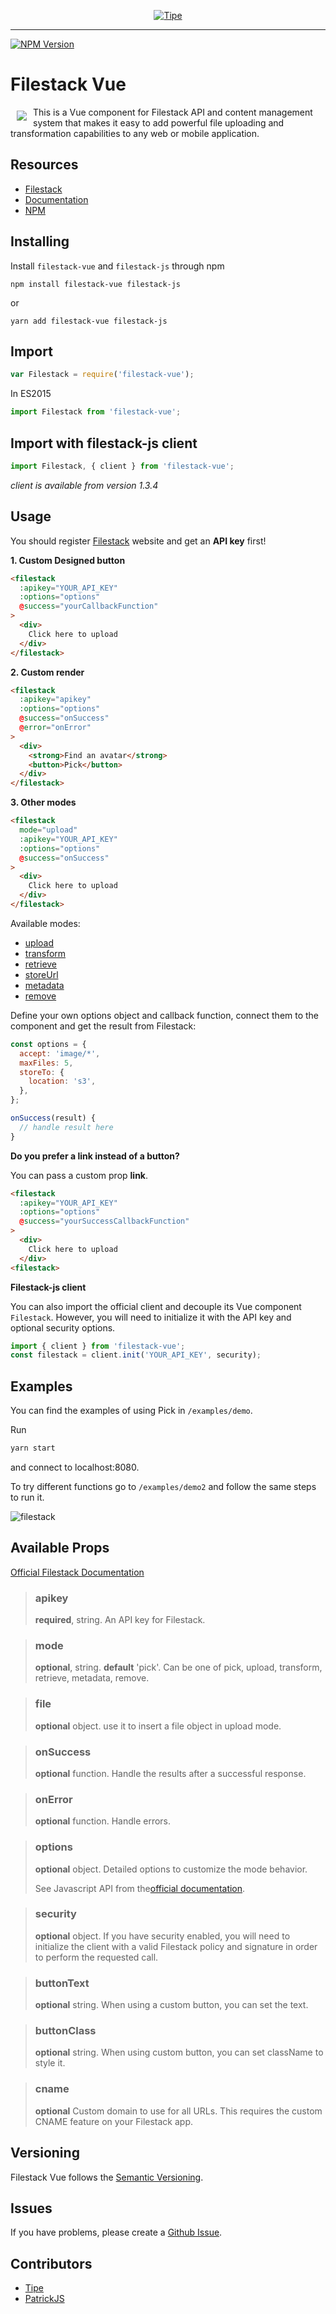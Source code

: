 <p align="center">
  <a href="https://tipe.io/" target="_blank">
    <img  alt="Tipe" src="https://user-images.githubusercontent.com/1016365/30999155-30430eb8-a488-11e7-850e-a7c38dad77c1.png" class="img-responsive">
  </a>
</p>

___

[![NPM Version](https://img.shields.io/badge/npm-1.0.1-green.svg)](https://www.npmjs.com/package/filestack-vue)
<!-- [![Package Quality](http://npm.packagequality.com/shield/vue-filestack.svg)](http://packagequality.com/#?package=filestack-vue) -->

# Filestack Vue
<a href="https://www.filestack.com"><img src="https://filestack.com/themes/filestack/assets/images/press-articles/color.svg" align="left" hspace="10" vspace="6"></a> This is a Vue component for Filestack API and content management system that makes it easy to add powerful file uploading and transformation capabilities to any web or mobile application.

## Resources

* [Filestack](https://www.filestack.com)
* [Documentation](https://www.filestack.com/docs)
* [NPM](https://npmjs.com/package/filestack-vue)
<!-- * [Live Demo]() -->
<!-- * [Tutorial](https://blog.filestack.com/product-updates/vue-package/) -->

## Installing

Install ``filestack-vue`` and ``filestack-js`` through npm

```shell
npm install filestack-vue filestack-js
```
or
```shell
yarn add filestack-vue filestack-js
```
## Import
```javascript
var Filestack = require('filestack-vue');
```
In ES2015
```javascript
import Filestack from 'filestack-vue';
```

## Import with filestack-js client
```javascript
import Filestack, { client } from 'filestack-vue';
```
*client is available from version 1.3.4*

## Usage
You should register [Filestack](https://www.filestack.com) website and get an **API key** first!

**1. Custom Designed button**
```html
<filestack
  :apikey="YOUR_API_KEY"
  :options="options"
  @success="yourCallbackFunction"
>
  <div>
    Click here to upload
  </div>
</filestack>
```

**2. Custom render**
```html
<filestack
  :apikey="apikey"
  :options="options"
  @success="onSuccess"
  @error="onError"
>
  <div>
    <strong>Find an avatar</strong>
    <button>Pick</button>
  </div>
</filestack>
```

**3. Other modes**
```html
<filestack
  mode="upload"
  :apikey="YOUR_API_KEY"
  :options="options"
  @success="onSuccess"
>
  <div>
    Click here to upload
  </div>
</filestack>
```

Available modes:
* [upload](https://www.filestack.com/docs/javascript-api/upload-v3)
* [transform](https://www.filestack.com/docs/javascript-api/transform-v3)
* [retrieve](https://www.filestack.com/docs/javascript-api/retrieve-v3)
* [storeUrl](https://www.filestack.com/docs/javascript-api/store-url-v3)
* [metadata](https://www.filestack.com/docs/javascript-api/metadata-v3)
* [remove](https://www.filestack.com/docs/javascript-api/remove-v3)

Define your own options object and callback function, connect them to the component and get the result from Filestack:


```javascript
const options = {
  accept: 'image/*',
  maxFiles: 5,
  storeTo: {
    location: 's3',
  },
};

onSuccess(result) {
  // handle result here
}
```

**Do you prefer a link instead of a button?**

You can pass a custom prop **link**.
```html
<filestack
  :apikey="YOUR_API_KEY"
  :options="options"
  @success="yourSuccessCallbackFunction"
>
  <div>
    Click here to upload
  </div>
<filestack>
```

**Filestack-js client**

You can also import the official client and decouple its Vue component `Filestack`.
However, you will need to initialize it with the API key and optional security options.

```javascript
import { client } from 'filestack-vue';
const filestack = client.init('YOUR_API_KEY', security);
```

## Examples

You can find the examples of using Pick in ``/examples/demo``.

Run

```javascript
yarn start
```

and connect to localhost:8080.

To try different functions go to ``/examples/demo2`` and follow the same steps to run it.

![filestack](https://cloud.githubusercontent.com/assets/10962668/23750309/ac3e1080-050f-11e7-922d-ee9deb8251a3.png)


## Available Props
[Official Filestack Documentation](https://filestack.com/docs)

> ### apikey
> **required**, string. An API key for Filestack.

> ### mode
> **optional**, string. **default** 'pick'. Can be one of pick, upload, transform, retrieve, metadata, remove.

> ### file
> **optional** object. use it to insert a file object in upload mode.

> ### onSuccess
> **optional** function. Handle the results after a successful response.

> ### onError
> **optional** function. Handle errors.

> ### options
> **optional** object. Detailed options to customize the mode behavior.
>
> See Javascript API from  the[official documentation](https://filestack.com/docs).

> ### security
> **optional** object. If you have security enabled, you will need to initialize
the client with a valid Filestack policy and signature in order to perform the requested call.

> ### buttonText
> **optional** string. When using a custom button, you can set the text.

> ### buttonClass
> **optional** string. When using custom button, you can set className to style it.

> ### cname
> **optional** Custom domain to use for all URLs. This requires the custom CNAME feature on your Filestack app.

## Versioning
Filestack Vue follows the [Semantic Versioning](http://semver.org/).

## Issues
If you have problems, please create a [Github Issue](https://github.com/TipeIO/filestack-vue/issues).

<!-- ## Wanna Contribute? -->
<!-- Please see [CONTRIBUTING.md](https://github.com/filestack/filestack-vue/blob/master/CONTRIBUTING.md) for details. -->

## Contributors
- [Tipe](https://github.com/tipeio)
- [PatrickJS](https://github.com/gdi2290)
